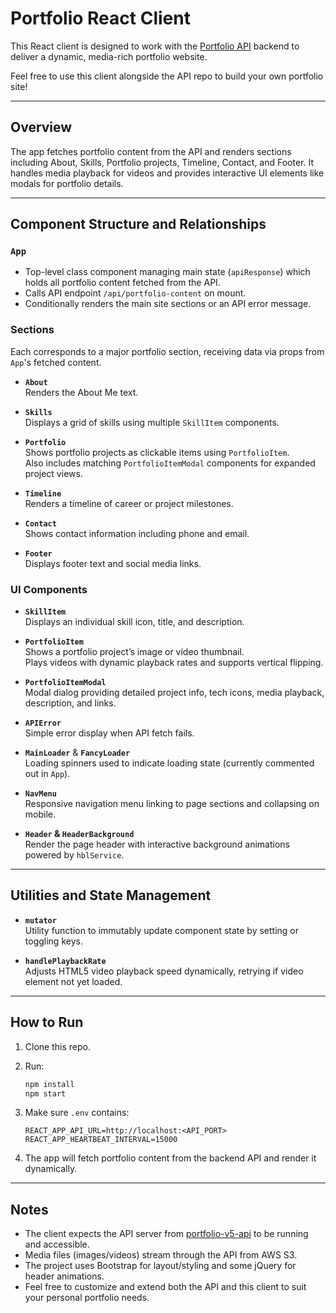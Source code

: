 
# Portfolio React Client

This React client is designed to work with the [Portfolio API](git@github.com:benjaminfkile/portfolio-v5-api.git) backend to deliver a dynamic, media-rich portfolio website.

Feel free to use this client alongside the API repo to build your own portfolio site!

---

## Overview

The app fetches portfolio content from the API and renders sections including About, Skills, Portfolio projects, Timeline, Contact, and Footer. It handles media playback for videos and provides interactive UI elements like modals for portfolio details.

---

## Component Structure and Relationships

### `App`

- Top-level class component managing main state (`apiResponse`) which holds all portfolio content fetched from the API.
- Calls API endpoint `/api/portfolio-content` on mount.
- Conditionally renders the main site sections or an API error message.

### Sections

Each corresponds to a major portfolio section, receiving data via props from `App`'s fetched content.

- **`About`**  
  Renders the About Me text.

- **`Skills`**  
  Displays a grid of skills using multiple `SkillItem` components.

- **`Portfolio`**  
  Shows portfolio projects as clickable items using `PortfolioItem`.  
  Also includes matching `PortfolioItemModal` components for expanded project views.

- **`Timeline`**  
  Renders a timeline of career or project milestones.

- **`Contact`**  
  Shows contact information including phone and email.

- **`Footer`**  
  Displays footer text and social media links.

### UI Components

- **`SkillItem`**  
  Displays an individual skill icon, title, and description.

- **`PortfolioItem`**  
  Shows a portfolio project’s image or video thumbnail.  
  Plays videos with dynamic playback rates and supports vertical flipping.

- **`PortfolioItemModal`**  
  Modal dialog providing detailed project info, tech icons, media playback, description, and links.

- **`APIError`**  
  Simple error display when API fetch fails.

- **`MainLoader`** & **`FancyLoader`**  
  Loading spinners used to indicate loading state (currently commented out in `App`).

- **`NavMenu`**  
  Responsive navigation menu linking to page sections and collapsing on mobile.

- **`Header` & `HeaderBackground`**  
  Render the page header with interactive background animations powered by `hblService`.

---

## Utilities and State Management

- **`mutator`**  
  Utility function to immutably update component state by setting or toggling keys.

- **`handlePlaybackRate`**  
  Adjusts HTML5 video playback speed dynamically, retrying if video element not yet loaded.

---

## How to Run

1. Clone this repo.

2. Run:

   ```bash
   npm install
   npm start
   ```

3. Make sure `.env` contains:

   ```
   REACT_APP_API_URL=http://localhost:<API_PORT>
   REACT_APP_HEARTBEAT_INTERVAL=15000
   ```

4. The app will fetch portfolio content from the backend API and render it dynamically.

---

## Notes

- The client expects the API server from [portfolio-v5-api](git@github.com:benjaminfkile/portfolio-v5-api.git) to be running and accessible.
- Media files (images/videos) stream through the API from AWS S3.
- The project uses Bootstrap for layout/styling and some jQuery for header animations.
- Feel free to customize and extend both the API and this client to suit your personal portfolio needs.